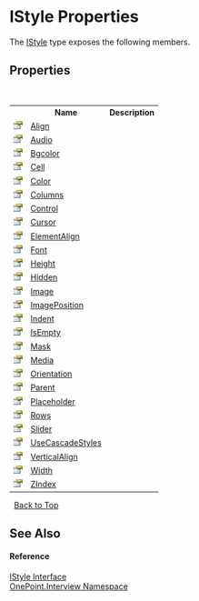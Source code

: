 # IStyle Properties
 

The <a href="T_OnePoint_Interview_IStyle">IStyle</a> type exposes the following members.


## Properties
&nbsp;<table><tr><th></th><th>Name</th><th>Description</th></tr><tr><td>![Public property](media/pubproperty.gif "Public property")</td><td><a href="P_OnePoint_Interview_IStyle_Align">Align</a></td><td /></tr><tr><td>![Public property](media/pubproperty.gif "Public property")</td><td><a href="P_OnePoint_Interview_IStyle_Audio">Audio</a></td><td /></tr><tr><td>![Public property](media/pubproperty.gif "Public property")</td><td><a href="P_OnePoint_Interview_IStyle_Bgcolor">Bgcolor</a></td><td /></tr><tr><td>![Public property](media/pubproperty.gif "Public property")</td><td><a href="P_OnePoint_Interview_IStyle_Cell">Cell</a></td><td /></tr><tr><td>![Public property](media/pubproperty.gif "Public property")</td><td><a href="P_OnePoint_Interview_IStyle_Color">Color</a></td><td /></tr><tr><td>![Public property](media/pubproperty.gif "Public property")</td><td><a href="P_OnePoint_Interview_IStyle_Columns">Columns</a></td><td /></tr><tr><td>![Public property](media/pubproperty.gif "Public property")</td><td><a href="P_OnePoint_Interview_IStyle_Control">Control</a></td><td /></tr><tr><td>![Public property](media/pubproperty.gif "Public property")</td><td><a href="P_OnePoint_Interview_IStyle_Cursor">Cursor</a></td><td /></tr><tr><td>![Public property](media/pubproperty.gif "Public property")</td><td><a href="P_OnePoint_Interview_IStyle_ElementAlign">ElementAlign</a></td><td /></tr><tr><td>![Public property](media/pubproperty.gif "Public property")</td><td><a href="P_OnePoint_Interview_IStyle_Font">Font</a></td><td /></tr><tr><td>![Public property](media/pubproperty.gif "Public property")</td><td><a href="P_OnePoint_Interview_IStyle_Height">Height</a></td><td /></tr><tr><td>![Public property](media/pubproperty.gif "Public property")</td><td><a href="P_OnePoint_Interview_IStyle_Hidden">Hidden</a></td><td /></tr><tr><td>![Public property](media/pubproperty.gif "Public property")</td><td><a href="P_OnePoint_Interview_IStyle_Image">Image</a></td><td /></tr><tr><td>![Public property](media/pubproperty.gif "Public property")</td><td><a href="P_OnePoint_Interview_IStyle_ImagePosition">ImagePosition</a></td><td /></tr><tr><td>![Public property](media/pubproperty.gif "Public property")</td><td><a href="P_OnePoint_Interview_IStyle_Indent">Indent</a></td><td /></tr><tr><td>![Public property](media/pubproperty.gif "Public property")</td><td><a href="P_OnePoint_Interview_IStyle_IsEmpty">IsEmpty</a></td><td /></tr><tr><td>![Public property](media/pubproperty.gif "Public property")</td><td><a href="P_OnePoint_Interview_IStyle_Mask">Mask</a></td><td /></tr><tr><td>![Public property](media/pubproperty.gif "Public property")</td><td><a href="P_OnePoint_Interview_IStyle_Media">Media</a></td><td /></tr><tr><td>![Public property](media/pubproperty.gif "Public property")</td><td><a href="P_OnePoint_Interview_IStyle_Orientation">Orientation</a></td><td /></tr><tr><td>![Public property](media/pubproperty.gif "Public property")</td><td><a href="P_OnePoint_Interview_IStyle_Parent">Parent</a></td><td /></tr><tr><td>![Public property](media/pubproperty.gif "Public property")</td><td><a href="P_OnePoint_Interview_IStyle_Placeholder">Placeholder</a></td><td /></tr><tr><td>![Public property](media/pubproperty.gif "Public property")</td><td><a href="P_OnePoint_Interview_IStyle_Rows">Rows</a></td><td /></tr><tr><td>![Public property](media/pubproperty.gif "Public property")</td><td><a href="P_OnePoint_Interview_IStyle_Slider">Slider</a></td><td /></tr><tr><td>![Public property](media/pubproperty.gif "Public property")</td><td><a href="P_OnePoint_Interview_IStyle_UseCascadeStyles">UseCascadeStyles</a></td><td /></tr><tr><td>![Public property](media/pubproperty.gif "Public property")</td><td><a href="P_OnePoint_Interview_IStyle_VerticalAlign">VerticalAlign</a></td><td /></tr><tr><td>![Public property](media/pubproperty.gif "Public property")</td><td><a href="P_OnePoint_Interview_IStyle_Width">Width</a></td><td /></tr><tr><td>![Public property](media/pubproperty.gif "Public property")</td><td><a href="P_OnePoint_Interview_IStyle_ZIndex">ZIndex</a></td><td /></tr></table>&nbsp;
<a href="#istyle-properties">Back to Top</a>

## See Also


#### Reference
<a href="T_OnePoint_Interview_IStyle">IStyle Interface</a><br /><a href="N_OnePoint_Interview">OnePoint.Interview Namespace</a><br />